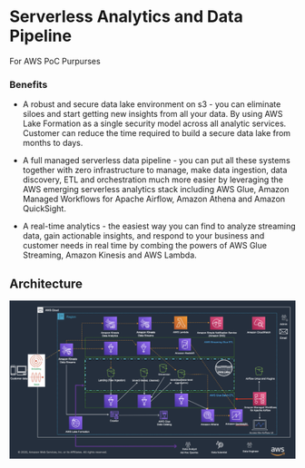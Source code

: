 # Serverless Analytics and Data Pipeline
For AWS PoC Purpurses

### Benefits
* A robust and secure data lake environment on s3 - you can eliminate siloes and start getting new insights from all your data. By using AWS Lake Formation as a single security model across all analytic services. Customer can reduce the time required to build a secure data lake from months to days.

* A full managed serverless data pipeline - you can put all these systems together with zero infrastructure to manage, make data ingestion, data discovery, ETL and orchestration much more easier by leveraging the AWS emerging serverless analytics stack including AWS Glue, Amazon Managed Workflows for Apache Airflow, Amazon Athena and Amazon QuickSight.

* A real-time analytics - the easiest way you can find to analyze streaming data, gain actionable insights, and respond to your business and customer needs in real time by combing the powers of AWS Glue Streaming, Amazon Kinesis and AWS Lambda.

## Architecture
![Alt text](/serverless.png?raw=true "Architecture")